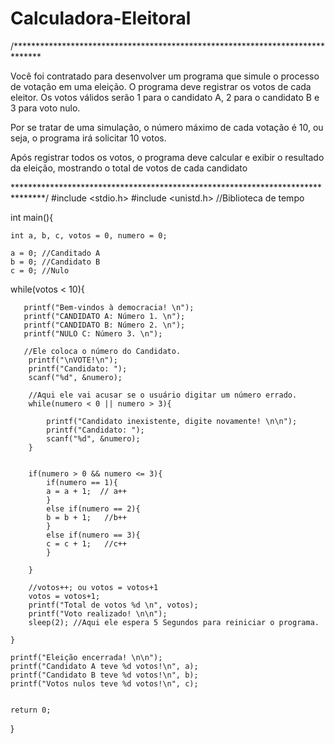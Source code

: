 # Calculadora-Eleitoral
/******************************************************************************

Você foi contratado para desenvolver um programa que simule o processo de 
votação em uma eleição. O programa deve registrar os votos de cada eleitor. 
Os votos válidos serão 1 para o candidato A, 2 para o candidato B e 3 para voto 
nulo.

Por se tratar de uma simulação, o número máximo de cada votação é 10, ou seja, 
o programa irá solicitar 10 votos.

Após registrar todos os votos, o programa deve calcular e exibir o resultado da 
eleição, mostrando o total de votos de cada candidato

*******************************************************************************/
#include <stdio.h>
#include <unistd.h> //Biblioteca de tempo

int main(){
    
    int a, b, c, votos = 0, numero = 0;
    
    a = 0; //Canditado A
    b = 0; //Candidato B
    c = 0; //Nulo
    
    
   
   while(votos < 10){
       
       printf("Bem-vindos à democracia! \n");
       printf("CANDIDATO A: Número 1. \n");
       printf("CANDIDATO B: Número 2. \n");
       printf("NULO C: Número 3. \n");
       
       //Ele coloca o número do Candidato.
        printf("\nVOTE!\n");
        printf("Candidato: ");
        scanf("%d", &numero);
        
        //Aqui ele vai acusar se o usuário digitar um número errado.
        while(numero < 0 || numero > 3){
            
            printf("Candidato inexistente, digite novamente! \n\n");
            printf("Candidato: ");
            scanf("%d", &numero);
        }
        
        
        if(numero > 0 && numero <= 3){
            if(numero == 1){
            a = a + 1;  // a++       
            }
            else if(numero == 2){
            b = b + 1;   //b++      
            }
            else if(numero == 3){
            c = c + 1;   //c++       
            }
        
        }
        
        //votos++; ou votos = votos+1
        votos = votos+1;
        printf("Total de votos %d \n", votos);
        printf("Voto realizado! \n\n");
        sleep(2); //Aqui ele espera 5 Segundos para reiniciar o programa.
        
    }
    
    printf("Eleição encerrada! \n\n");
    printf("Candidato A teve %d votos!\n", a);
    printf("Candidato B teve %d votos!\n", b);
    printf("Votos nulos teve %d votos!\n", c);
    

    return 0;
}
